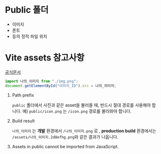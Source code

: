 # Public 폴더

-   이미지
-   폰트
-   등의 정적 파일 위치

# Vite assets 참고사항

[공식문서](https://vitejs.dev/guide/assets.html)

```js
import 나의_이미지 from "./img.png";
document.getElementById("이미지_ID").src = 나의_의미지;
```

1.  Path prefix

    `public` 폴더에서 사진과 같은 asset을 불러올 때, 반드시 절대 경로를 사용해야 합니다.
    예) `public/icon.png` 는 `/icon.png` 경로롤 불러와야 합니다.

2.  Build result

    `나의_이미지` 는 **개발** 환경에서 `/나의_이미지.png` 로 , **production build** 환경에서는 `/assets/나의_이미지.2d8efhg.png`와 같은 결과가 나옵니다.

3.  Assets in public cannot be imported from JavaScript.
